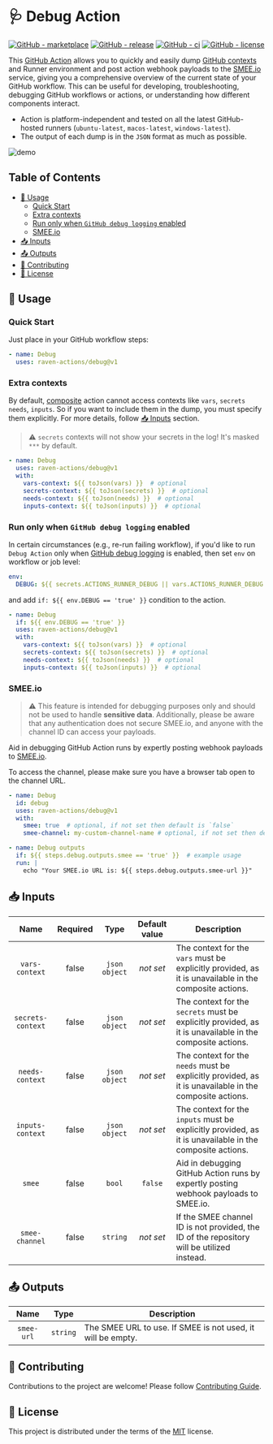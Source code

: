 # 🩺 Debug Action

[![GitHub - marketplace](https://img.shields.io/badge/marketplace-debug-blue?logo=github&style=flat-square)](https://github.com/marketplace/actions/debug)
[![GitHub - release](https://img.shields.io/github/v/release/raven-actions/debug?style=flat-square)](https://github.com/raven-actions/debug/releases/latest)
[![GitHub - ci](https://img.shields.io/github/actions/workflow/status/raven-actions/debug/ci.yml?logo=github&label=CI&style=flat-square&branch=main&event=push)](https://github.com/raven-actions/debug/actions/workflows/ci.yml?query=branch%3Amain+event%3Apush)
[![GitHub - license](https://img.shields.io/github/license/raven-actions/debug?style=flat-square)](https://github.com/raven-actions/debug/blob/main/LICENSE)

This [GitHub Action](https://github.com/features/actions) allows you to quickly and easily dump [GitHub contexts](https://docs.github.com/en/actions/learn-github-actions/contexts) and Runner environment and post action webhook payloads to the [SMEE.io](https://smee.io) service, giving you a comprehensive overview of the current state of your GitHub workflow. This can be useful for developing, troubleshooting, debugging GitHub workflows or actions, or understanding how different components interact.

- Action is platform-independent and tested on all the latest GitHub-hosted runners (`ubuntu-latest`, `macos-latest`, `windows-latest`).
- The output of each dump is in the `JSON` format as much as possible.

![demo](https://raw.githubusercontent.com/raven-actions/debug/main/assets/images/demo.png)

## Table of Contents <!-- omit in toc -->

- [🤔 Usage](#-usage)
  - [Quick Start](#quick-start)
  - [Extra contexts](#extra-contexts)
  - [Run only when `GitHub debug logging` enabled](#run-only-when-github-debug-logging-enabled)
  - [SMEE.io](#smeeio)
- [📥 Inputs](#-inputs)
- [📤 Outputs](#-outputs)
- [👥 Contributing](#-contributing)
- [📄 License](#-license)

## 🤔 Usage

### Quick Start

Just place in your GitHub workflow steps:

```yaml
- name: Debug
  uses: raven-actions/debug@v1
```

### Extra contexts

By default, [composite](https://docs.github.com/en/actions/creating-actions/creating-a-composite-action) action cannot access contexts like `vars`, `secrets` `needs`, `inputs`. So if you want to include them in the dump, you must specify them explicitly. For more details, follow [📥 Inputs](#-inputs) section.

> ⚠️ `secrets` contexts will not show your secrets in the log! It's masked `***` by default.

```yaml
- name: Debug
  uses: raven-actions/debug@v1
  with:
    vars-context: ${{ toJson(vars) }}  # optional
    secrets-context: ${{ toJson(secrets) }}  # optional
    needs-context: ${{ toJson(needs) }}  # optional
    inputs-context: ${{ toJson(inputs) }}  # optional
```

### Run only when `GitHub debug logging` enabled

In certain circumstances (e.g., re-run failing workflow), if you'd like to run `Debug Action` only when [GitHub debug logging](https://docs.github.com/en/actions/monitoring-and-troubleshooting-workflows/enabling-debug-logging) is enabled, then set `env` on workflow or job level:

```yaml
env:
  DEBUG: ${{ secrets.ACTIONS_RUNNER_DEBUG || vars.ACTIONS_RUNNER_DEBUG || secrets.ACTIONS_STEP_DEBUG || vars.ACTIONS_STEP_DEBUG || false }}
```

and add `if: ${{ env.DEBUG == 'true' }}` condition to the action.

```yaml
- name: Debug
  if: ${{ env.DEBUG == 'true' }}
  uses: raven-actions/debug@v1
  with:
    vars-context: ${{ toJson(vars) }}  # optional
    secrets-context: ${{ toJson(secrets) }}  # optional
    needs-context: ${{ toJson(needs) }}  # optional
    inputs-context: ${{ toJson(inputs) }}  # optional
```

### SMEE.io

> ⚠️ This feature is intended for debugging purposes only and should not be used to handle **sensitive data**. Additionally, please be aware that any authentication does not secure SMEE.io, and anyone with the channel ID can access your payloads.

Aid in debugging GitHub Action runs by expertly posting webhook payloads to [SMEE.io](https://smee.io).

To access the channel, please make sure you have a browser tab open to the channel URL.

```yaml
- name: Debug
  id: debug
  uses: raven-actions/debug@v1
  with:
    smee: true  # optional, if not set then default is `false`
    smee-channel: my-custom-channel-name # optional, if not set then default is `repositoryOwner-repositoryName`, e.g. raven-actions-debug

- name: Debug outputs
  if: ${{ steps.debug.outputs.smee == 'true' }}  # example usage
  run: |
    echo "Your SMEE.io URL is: ${{ steps.debug.outputs.smee-url }}"
```

## 📥 Inputs

|       Name        | Required |     Type      | Default value | Description                                                                                               |
|:-----------------:|:--------:|:-------------:|:-------------:|-----------------------------------------------------------------------------------------------------------|
|  `vars-context`   |  false   | `json object` |   *not set*   | The context for the `vars` must be explicitly provided, as it is unavailable in the composite actions.    |
| `secrets-context` |  false   | `json object` |   *not set*   | The context for the `secrets` must be explicitly provided, as it is unavailable in the composite actions. |
|  `needs-context`  |  false   | `json object` |   *not set*   | The context for the `needs` must be explicitly provided, as it is unavailable in the composite actions.   |
| `inputs-context`  |  false   | `json object` |   *not set*   | The context for the `inputs` must be explicitly provided, as it is unavailable in the composite actions.  |
|      `smee`       |  false   |    `bool`     |    `false`    | Aid in debugging GitHub Action runs by expertly posting webhook payloads to SMEE.io.                      |
|  `smee-channel`   |  false   |   `string`    |   *not set*   | If the SMEE channel ID is not provided, the ID of the repository will be utilized instead.                |

## 📤 Outputs

|    Name    |   Type   | Description                                                 |
|:----------:|:--------:|-------------------------------------------------------------|
| `smee-url` | `string` | The SMEE URL to use. If SMEE is not used, it will be empty. |

## 👥 Contributing

Contributions to the project are welcome! Please follow [Contributing Guide](https://github.com/raven-actions/debug/blob/main/.github/CONTRIBUTING.md).

## 📄 License

This project is distributed under the terms of the [MIT](https://github.com/raven-actions/debug/blob/main/LICENSE) license.
